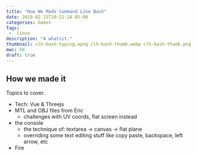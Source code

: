 ```yaml
---
title: "How We Made Command Line Bash"
date: 2019-02-15T10:21:24-05:00
categories: Games
Tags:
 -  linux
description: "A whatsit."
thumbnail: clh-bash-typing.apng clh-bash-thumb.webp clh-bash-thumb.png
mwc: 56
draft: true
---
```


## How we made it

Topics to cover.

 - Tech: Vue & Threejs
 - MTL and OBJ files from Eric
   - challenges with UV coords, flat screen instead
 - the console
   - the technique of: textarea -> canvas -> flat plane
   - overriding some text editing stuff like copy paste, backspace, left arrow, etc
 - Fire
